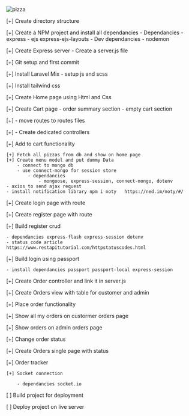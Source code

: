 ![pizza](https://user-images.githubusercontent.com/67025166/120517787-a9193400-c385-11eb-8b43-3554c6dee08e.PNG)


[+] Create directory structure

[+] Create a NPM project and install all dependancies
    - Dependancies
        - express
        - ejs express-ejs-layouts
    - Dev dependancies
        - nodemon
        
[+] Create Express server - Create a server.js file

[+] Git setup and first commit

[+] Install Laravel Mix
    - setup js and scss
    
[+] Install tailwind css

[+] Create Home page using Html and Css

[+] Create Cart page
    - order summary section
    - empty cart section
    
[+] - move routes to routes files

[+] - Create dedicated controllers

[+] Add to cart functionality

    [+] Fetch all pizzas from db and show on home page
    [+] Create menu model and put dummy Data
        - connect to mongo db
        - use connect-mongo for session store
            - dependancies
                - mongoose, express-session, connect-mongo, dotenv
    - axios to send ajax request
    - install notification library npm i noty   https://ned.im/noty/#/
    
[+] Create login page with route

[+] Create register page with route

[+] Build register crud

    - dependancies express-flash express-session dotenv
    - status code article https://www.restapitutorial.com/httpstatuscodes.html
    
[+] Build login using passport

    - install dependancies passport passport-local express-session
    
[+] Create Order controller and link it in server.js

[+] Create Orders view with table for customer and admin

[+] Place order functionality

[+] Show all my orders on custormer orders page

[+] Show orders on admin orders page

[+] Change order status

[+] Create Orders single page with status

[+] Order tracker

    [+] Socket connection
    
        - dependancies socket.io
        
[ ] Build project for deployment

[ ] Deploy project on live server
